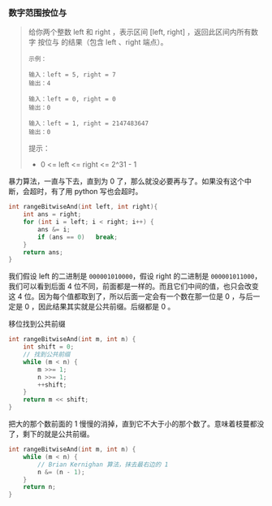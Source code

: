 ### 数字范围按位与

>给你两个整数 left 和 right ，表示区间 [left, right] ，返回此区间内所有数字 按位与 的结果（包含 left 、right 端点）。
>
>```
>示例：
>
>输入：left = 5, right = 7
>输出：4
>
>输入：left = 0, right = 0
>输出：0
>
>输入：left = 1, right = 2147483647
>输出：0
>```
>
>
>提示：
>
>- 0 <= left <= right <= 2^31 - 1

暴力算法，一直与下去，直到为 0 了，那么就没必要再与了。如果没有这个中断，会超时，有了用 python 写也会超时。

```c
int rangeBitwiseAnd(int left, int right){
    int ans = right;
    for (int i = left; i < right; i++) {
        ans &= i;
        if (ans == 0)   break;
    }
    return ans;
}
```

我们假设 left 的二进制是 `000001010000`，假设 right 的二进制是 `000001011000`，我们可以看到后面 4 位不同，前面都是一样的。而且它们中间的值，也只会改变这 4 位。因为每个值都取到了，所以后面一定会有一个数在那一位是 0 ，与后一定是 0 ，因此结果其实就是公共前缀。后缀都是 0 。

移位找到公共前缀

```c
int rangeBitwiseAnd(int m, int n) {
    int shift = 0;
    // 找到公共前缀
    while (m < n) {
        m >>= 1;
        n >>= 1;
        ++shift;
    }
    return m << shift;
}
```

把大的那个数前面的 1 慢慢的消掉，直到它不大于小的那个数了。意味着枝蔓都没了，剩下的就是公共前缀。

```c
int rangeBitwiseAnd(int m, int n) {
    while (m < n) {
        // Brian Kernighan 算法，抹去最右边的 1
        n &= (n - 1);
    }
    return n;
}
```


